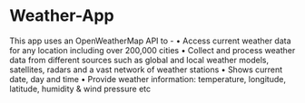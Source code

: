 # Weather-App
This app uses an OpenWeatherMap API to - 
•	Access current weather data for any location including over 200,000 cities
•	Collect and process weather data from different sources such as global and local weather models, satellites, radars and a vast network of weather stations
•	Shows current date, day and time
•	Provide weather information: temperature, longitude, latitude, humidity & wind pressure etc
